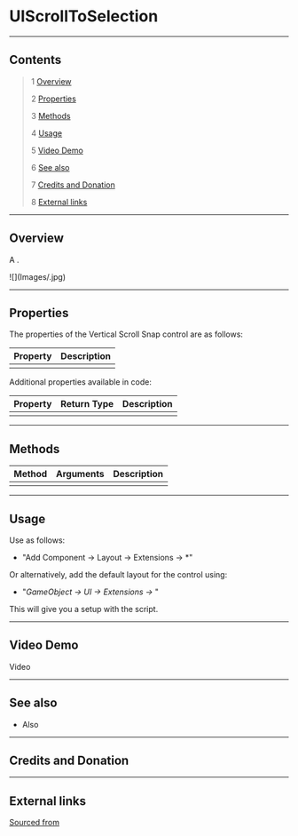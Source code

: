 # UIScrollToSelection

<!-- Description-->

<!--![](Images/ Game Image.jpg)-->

---------

## Contents

> 1 [Overview](#overview)
>
> 2 [Properties](#properties)
>
> 3 [Methods](#methods)
>
> 4 [Usage](#usage)
>
> 5 [Video Demo](#video-demo)
>
> 6 [See also](#see-also)
>
> 7 [Credits and Donation](#credits-and-donation)
>
> 8 [External links](#external-links)

---------

## Overview

A <!-- Control--> .

![](Images/<!-- Inspector Image-->.jpg)

---------

## Properties

The properties of the Vertical Scroll Snap control are as follows:

Property | Description
|-|-|
*<!-- Property-->*|<!-- Property-->

Additional properties available in code:

Property | Return Type | Description
|-|-|-|
|<!-- Property-->|<!-- Type-->|<!-- Description-->|

---------

## Methods

Method | Arguments | Description
|-|-|-|
|<!-- Method-->|<!-- Type-->|<!-- Description-->|

---------

## Usage

Use as follows:

* "Add Component -> Layout -> Extensions -> <!-- Control-->*"

Or alternatively, add the default layout for the control using:

* "*GameObject -> UI -> Extensions -> <!-- Control-->*"

This will give you a <!-- Control--> setup with the script.

---------

## Video Demo

Video

<!-- Video

[![View Intro Video](http://img.youtube.com/vi/LnKy3_ymEXs/0.jpg)](http://www.youtube.com/watch?v=LnKy3_ymEXs "HSS/VSS walk-through video")

/-->

---------

## See also

* Also <!-- See Also/-->

---------

## Credits and Donation

<!-- Credits/-->

---------

## External links

[Sourced from]()
